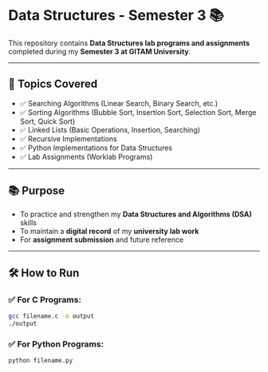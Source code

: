 # Data Structures - Semester 3 📚

This repository contains **Data Structures lab programs and assignments** completed during my **Semester 3 at GITAM University**.

---

## 📌 Topics Covered

- ✅ Searching Algorithms (Linear Search, Binary Search, etc.)
- ✅ Sorting Algorithms (Bubble Sort, Insertion Sort, Selection Sort, Merge Sort, Quick Sort)
- ✅ Linked Lists (Basic Operations, Insertion, Searching)
- ✅ Recursive Implementations
- ✅ Python Implementations for Data Structures
- ✅ Lab Assignments (Worklab Programs)

---

## 📚 Purpose

- To practice and strengthen my **Data Structures and Algorithms (DSA)** skills  
- To maintain a **digital record** of my **university lab work**
- For **assignment submission** and future reference

---

## 🛠️ How to Run

### ✅ For C Programs:
```bash
gcc filename.c -o output
./output
```
### ✅ For Python Programs:
```bash
python filename.py
```

